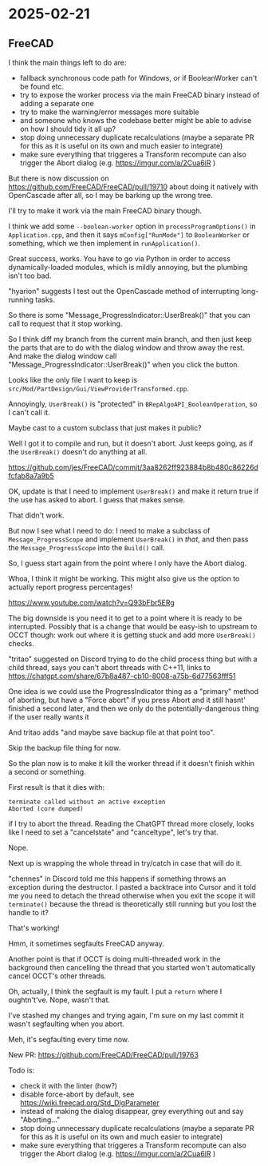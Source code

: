 # 2025-02-21

## FreeCAD

I think the main things left to do are:

 * fallback synchronous code path for Windows, or if BooleanWorker can't be found etc.
 * try to expose the worker process via the main FreeCAD binary instead of adding a separate one
 * try to make the warning/error messages more suitable
 * and someone who knows the codebase better might be able to advise on how I should tidy it all up?
 * stop doing unnecessary duplicate recalculations (maybe a separate PR for this as it is useful on its own and much easier to integrate)
 * make sure everything that triggeres a Transform recompute can also trigger the Abort dialog (e.g. https://imgur.com/a/2Cua6iR )

But there is now discussion on https://github.com/FreeCAD/FreeCAD/pull/19710 about
doing it natively with OpenCascade after all, so I may be barking up the wrong tree.

I'll try to make it work via the main FreeCAD binary though.

I think we add some `--boolean-worker` option in `processProgramOptions()` in `Application.cpp`, and then it says `mConfig["RunMode"]` to `BooleanWorker` or something,
which we then implement in `runApplication()`.

Great success, works. You have to go via Python in order to access dynamically-loaded
modules, which is mildly annoying, but the plumbing isn't too bad.

"hyarion" suggests I test out the OpenCascade method of interrupting long-running
tasks.

So there is some "Message_ProgressIndicator::UserBreak()" that you can call to request
that it stop working.

So I think diff my branch from the current main branch, and then just keep the parts
that are to do with the dialog window and throw away the rest. And make the dialog
window call "Message_ProgressIndicator::UserBreak()" when you click the button.

Looks like the only file I want to keep is `src/Mod/PartDesign/Gui/ViewProviderTransformed.cpp`.

Annoyingly, `UserBreak()` is "protected" in `BRepAlgoAPI_BooleanOperation`, so I can't
call it.

Maybe cast to a custom subclass that just makes it public?

Well I got it to compile and run, but it doesn't abort. Just keeps going, as if
the `UserBreak()` doesn't do anything at all.

https://github.com/jes/FreeCAD/commit/3aa8262ff923884b8b480c86226dfcfab8a7a9b5

OK, update is that I need to implement `UserBreak()` and make it return true if the
use has asked to abort. I guess that makes sense.

That didn't work.

But now I see what I need to do: I need to make a subclass of `Message_ProgressScope`
and implement `UserBreak()` in *that*, and then pass the `Message_ProgressScope` into
the `Build()` call.

So, I guess start again from the point where I only have the Abort dialog.

Whoa, I think it might be working. This might also give us the option to actually report
progress percentages!

https://www.youtube.com/watch?v=Q93bFbr5ERg

The big downside is you need it to get to a point where it is ready to be interrupted.
Possibly that is a change that would be easy-ish to upstream to OCCT though: work out
where it is getting stuck and add more `UserBreak()` checks.

"tritao" suggested on Discord trying to do the child process thing but with a child
thread, says you can't abort threads with C++11, links to https://chatgpt.com/share/67b8a487-cb10-8008-a75b-6d77563fff51

One idea is we could use the ProgressIndicator thing as a "primary" method of aborting, but have a "Force abort" if you press Abort and it still hasnt' finished a second later, and then we only do the potentially-dangerous thing if the user really wants it

And tritao adds "and maybe save backup file at that point too".

Skip the backup file thing for now.

So the plan now is to make it kill the worker thread if it doesn't finish within a
second or something.

First result is that it dies with:

    terminate called without an active exception
    Aborted (core dumped)

if I try to abort the thread. Reading the ChatGPT thread more closely, looks like I need
to set a "cancelstate" and "canceltype", let's try that.

Nope.

Next up is wrapping the whole thread in try/catch in case that will do it.

"chennes" in Discord told me this happens if something throws an exception during the
destructor. I pasted a backtrace into Cursor and it told me you need to detach the
thread otherwise when you exit the scope it will `terminate()` because the thread is
theoretically still running but you lost the handle to it?

That's working!

Hmm, it sometimes segfaults FreeCAD anyway.

Another point is that if OCCT is doing multi-threaded work in the background then cancelling the thread that you started won't automatically cancel OCCT's other threads.

Oh, actually, I think the segfault is my fault. I put a `return` where I oughtn't've.
Nope, wasn't that.

I've stashed my changes and trying again, I'm sure on my last commit it wasn't
segfaulting when you abort.

Meh, it's segfaulting every time now.

New PR: https://github.com/FreeCAD/FreeCAD/pull/19763

Todo is:

 * check it with the linter (how?)
 * disable force-abort by default, see https://wiki.freecad.org/Std_DlgParameter
 * instead of making the dialog disappear, grey everything out and say "Aborting..."
 * stop doing unnecessary duplicate recalculations (maybe a separate PR for this as it is useful on its own and much easier to integrate)
 * make sure everything that triggeres a Transform recompute can also trigger the Abort dialog (e.g. https://imgur.com/a/2Cua6iR )
